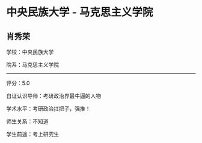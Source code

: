 # 中央民族大学 - 马克思主义学院

## 肖秀荣

学校：中央民族大学

院系：马克思主义学院

* * *

评分：5.0

自证认识导师：考研政治界最牛逼的人物

学术水平：考研政治扛把子，强推！

师生关系：不知道

学生前途：考上研究生